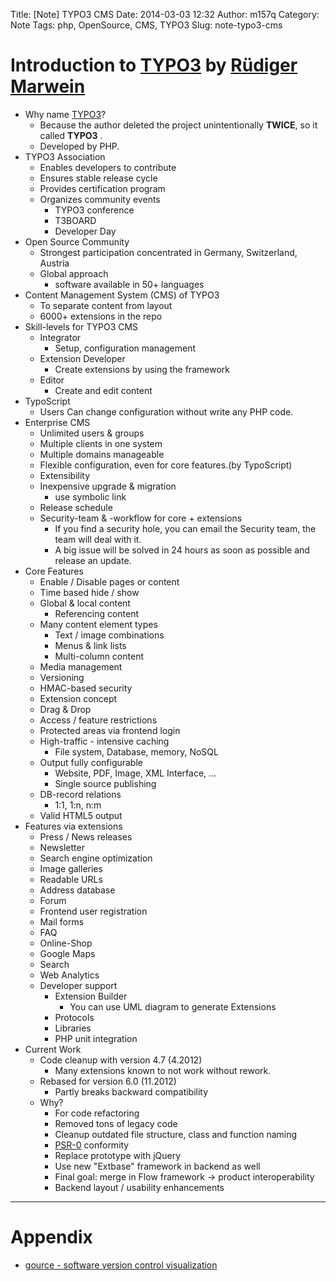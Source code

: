 Title: [Note] TYPO3 CMS
Date: 2014-03-03 12:32
Author: m157q
Category: Note
Tags: php, OpenSource, CMS, TYPO3
Slug: note-typo3-cms

Introduction to [TYPO3](https://typo3.org/) by [Rüdiger Marwein](https://twitter.com/keinerweiss)  
===  
  
+ Why name [TYPO3](https://typo3.org/)?  
    + Because the author deleted the project unintentionally **TWICE**, so it called **TYPO3** .  
    + Developed by PHP.  
+ TYPO3 Association  
    + Enables developers to contribute  
    + Ensures stable release cycle  
    + Provides certification program  
    + Organizes community events  
        + TYPO3 conference  
        + T3BOARD  
        + Developer Day  
+ Open Source Community  
    + Strongest participation concentrated in Germany, Switzerland, Austria  
    + Global approach  
        + software available in 50+ languages  
+ Content Management System (CMS) of TYPO3  
    + To separate content from layout  
    + 6000+ extensions in the repo  
+ Skill-levels for TYPO3 CMS  
    + Integrator  
        + Setup, configuration management  
    + Extension Developer  
        + Create extensions by using the framework  
    + Editor  
        + Create and edit content  
+ TypoScript  
    + Users Can change configuration without write any PHP code.  
+ Enterprise CMS  
    + Unlimited users & groups  
    + Multiple clients in one system  
    + Multiple domains manageable  
    + Flexible configuration, even for core features.(by TypoScript)  
    + Extensibility  
    + Inexpensive upgrade & migration  
        + use symbolic link  
    + Release schedule  
    + Security-team & -workflow for core + extensions  
        + If you find a security hole, you can email the Security team, the team will deal with it.  
        + A big issue will be solved in 24 hours as soon as possible and release an update.  
+ Core Features  
    + Enable / Disable pages or content  
    + Time based hide / show  
    + Global & local content  
        + Referencing content  
    + Many content element types  
        + Text / image combinations  
        + Menus & link lists  
        + Multi-column content  
    + Media management  
    + Versioning  
    + HMAC-based security  
    + Extension concept  
    + Drag & Drop  
    + Access / feature restrictions  
    + Protected areas via frontend login  
    + High-traffic - intensive caching  
        + File system, Database, memory, NoSQL  
    + Output fully configurable  
        + Website, PDF, Image, XML Interface, ...  
        + Single source publishing  
    + DB-record relations  
        + 1:1, 1:n, n:m  
    + Valid HTML5 output  
+ Features via extensions  
    + Press / News releases  
    + Newsletter  
    + Search engine optimization  
    + Image galleries  
    + Readable URLs  
    + Address database  
    + Forum  
    + Frontend user registration  
    + Mail forms  
    + FAQ  
    + Online-Shop  
    + Google Maps  
    + Search  
    + Web Analytics  
    + Developer support  
        + Extension Builder  
            + You can use UML diagram to generate Extensions  
        + Protocols  
        + Libraries  
        + PHP unit integration  
+ Current Work  
    + Code cleanup with version 4.7 (4.2012)  
        + Many extensions known to not work without rework.  
    + Rebased for version 6.0 (11.2012)  
        + Partly breaks backward compatibility  
    + Why?  
        + For code refactoring  
        + Removed tons of legacy code  
        + Cleanup outdated file structure, class and function naming  
        + [PSR-0](http://www.sitepoint.com/autoloading-and-the-psr-0-standard/) conformity  
        + Replace prototype with jQuery  
        + Use new "Extbase" framework in backend as well  
        + Final goal: merge in Flow framework -> product interoperability  
        + Backend layout / usability enhancements  
   
---  
  
Appendix  
====  
  
+ [gource - software version control visualization](https://code.google.com/p/gource/)  
  
      
